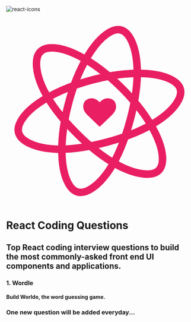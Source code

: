  ![react-icons](https://github.com/MrRakeshRaj/top-react-coding-questions/assets/76464379/5f6e2d1c-504b-4e5b-b842-1798554c279f)<?xml version="1.0" encoding="utf-8"?>
<!-- Generator: Adobe Illustrator 16.0.0, SVG Export Plug-In . SVG Version: 6.00 Build 0)  -->
<!DOCTYPE svg PUBLIC "-//W3C//DTD SVG 1.1//EN" "http://www.w3.org/Graphics/SVG/1.1/DTD/svg11.dtd">
<svg version="1.1" xmlns="http://www.w3.org/2000/svg" xmlns:xlink="http://www.w3.org/1999/xlink" x="0px" y="0px" width="600px"
	 height="600px" viewBox="0 0 600 600" enable-background="new 0 0 600 600" xml:space="preserve">
<g id="Layer_2">
	<path fill="none" stroke="#E91E63" stroke-width="24" stroke-miterlimit="10" d="M371.987,227.641
		c47.628,47.628,85.039,98.708,106.914,143.552c26.358,54.033,30.096,99.722,11.103,118.714
		c-19.793,19.793-68.267,15.884-125.731-12.979c-43.445-21.821-92.031-59.119-137.242-104.331
		c-46.354-46.354-84.95-95.545-106.667-139.816c-27.48-56.023-30.057-103.743-10.643-123.157
		c18.838-18.839,63.248-16.056,116.694,9.757C271.574,141.193,323.895,179.548,371.987,227.641z"/>
	<path fill="none" stroke="#E91E63" stroke-width="24" stroke-miterlimit="10" d="M272.931,201.125
		c65.052-17.465,127.989-24.354,177.767-20.902c59.974,4.16,101.42,23.747,108.385,49.688
		c7.259,27.033-20.345,67.073-74.054,102.434c-40.608,26.733-97.189,50.188-158.941,66.769
		c-63.312,16.998-125.207,25.858-174.408,22.553c-62.26-4.181-104.884-25.789-112.004-52.306
		c-6.907-25.731,17.688-62.811,66.75-96.214C147.879,244.923,207.243,218.761,272.931,201.125z"/>
	<path fill="none" stroke="#E91E63" stroke-width="24" stroke-miterlimit="10" d="M200.469,273.707
		c17.357-65.081,42.82-123.05,70.671-164.45c33.556-49.882,71.225-76.008,97.178-69.086c27.045,7.212,47.949,51.123,51.76,115.315
		c2.883,48.533-5.055,109.266-21.531,171.046c-16.892,63.341-40.126,121.389-67.562,162.365
		c-34.716,51.852-74.723,77.988-101.252,70.913c-25.743-6.865-45.584-46.692-50.021-105.881
		C175.963,403.92,182.944,339.424,200.469,273.707z"/>
</g>
<g id="Layer_3">
	<path fill="#E91E63" d="M300,349.369c-1.019,0-1.881-0.353-2.586-1.058l-36.679-35.386c-0.392-0.313-0.931-0.822-1.617-1.528
		c-0.686-0.705-1.773-1.988-3.262-3.851c-1.489-1.86-2.822-3.771-3.997-5.73s-2.224-4.33-3.145-7.112
		c-0.92-2.782-1.381-5.486-1.381-8.111c0-8.621,2.488-15.361,7.465-20.221c4.977-4.859,11.854-7.289,20.631-7.289
		c2.43,0,4.909,0.421,7.436,1.264c2.527,0.843,4.879,1.979,7.054,3.41c2.174,1.43,4.046,2.772,5.613,4.026s3.057,2.586,4.467,3.997
		c1.411-1.411,2.899-2.743,4.467-3.997c1.568-1.254,3.438-2.596,5.614-4.026c2.175-1.431,4.525-2.567,7.054-3.41
		c2.527-0.842,5.006-1.264,7.435-1.264c8.778,0,15.655,2.43,20.632,7.289c4.978,4.859,7.466,11.6,7.466,20.221
		c0,8.66-4.487,17.477-13.461,26.451l-36.619,35.268C301.881,349.017,301.019,349.369,300,349.369z"/>
</g>
</svg>


# React Coding Questions
## Top React coding interview questions to build the most commonly-asked front end UI components and applications.

### 1. Wordle
#### Build Worlde, the word guessing game.



### One new question will be added everyday...


